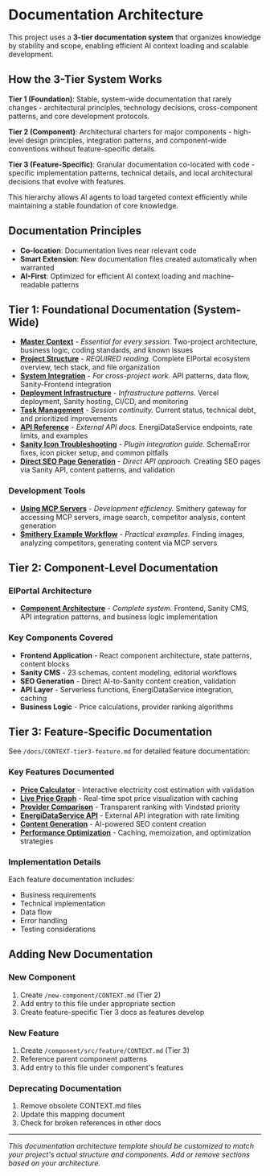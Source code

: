 # Documentation Architecture

This project uses a **3-tier documentation system** that organizes knowledge by stability and scope, enabling efficient AI context loading and scalable development.

## How the 3-Tier System Works

**Tier 1 (Foundation)**: Stable, system-wide documentation that rarely changes - architectural principles, technology decisions, cross-component patterns, and core development protocols.

**Tier 2 (Component)**: Architectural charters for major components - high-level design principles, integration patterns, and component-wide conventions without feature-specific details.

**Tier 3 (Feature-Specific)**: Granular documentation co-located with code - specific implementation patterns, technical details, and local architectural decisions that evolve with features.

This hierarchy allows AI agents to load targeted context efficiently while maintaining a stable foundation of core knowledge.

## Documentation Principles
- **Co-location**: Documentation lives near relevant code
- **Smart Extension**: New documentation files created automatically when warranted
- **AI-First**: Optimized for efficient AI context loading and machine-readable patterns

## Tier 1: Foundational Documentation (System-Wide)

- **[Master Context](/CLAUDE.md)** - *Essential for every session.* Two-project architecture, business logic, coding standards, and known issues
- **[Project Structure](/docs/ai-context/project-structure.md)** - *REQUIRED reading.* Complete ElPortal ecosystem overview, tech stack, and file organization
- **[System Integration](/docs/ai-context/system-integration.md)** - *For cross-project work.* API patterns, data flow, Sanity-Frontend integration
- **[Deployment Infrastructure](/docs/ai-context/deployment-infrastructure.md)** - *Infrastructure patterns.* Vercel deployment, Sanity hosting, CI/CD, and monitoring
- **[Task Management](/docs/ai-context/handoff.md)** - *Session continuity.* Current status, technical debt, and prioritized improvements
- **[API Reference](/docs/ai-context/EnergiDataServiceAPI.md)** - *External API docs.* EnergiDataService endpoints, rate limits, and examples
- **[Sanity Icon Troubleshooting](/docs/SANITY_ICON_TROUBLESHOOTING.md)** - *Plugin integration guide.* SchemaError fixes, icon picker setup, and common pitfalls
- **[Direct SEO Page Generation](/docs/SEO_PAGE_GENERATION.md)** - *Direct API approach.* Creating SEO pages via Sanity API, content patterns, and validation

### Development Tools
- **[Using MCP Servers](/docs/development/using-mcp-servers.md)** - *Development efficiency.* Smithery gateway for accessing MCP servers, image search, competitor analysis, content generation
- **[Smithery Example Workflow](/docs/development/smithery-example-workflow.md)** - *Practical examples.* Finding images, analyzing competitors, generating content via MCP servers

## Tier 2: Component-Level Documentation

### ElPortal Architecture
- **[Component Architecture](/docs/CONTEXT-tier2-component.md)** - *Complete system.* Frontend, Sanity CMS, API integration patterns, and business logic implementation

### Key Components Covered
- **Frontend Application** - React component architecture, state patterns, content blocks
- **Sanity CMS** - 23 schemas, content modeling, editorial workflows  
- **SEO Generation** - Direct AI-to-Sanity content creation, validation
- **API Layer** - Serverless functions, EnergiDataService integration, caching
- **Business Logic** - Price calculations, provider ranking algorithms

## Tier 3: Feature-Specific Documentation

See `/docs/CONTEXT-tier3-feature.md` for detailed feature documentation:

### Key Features Documented
- **[Price Calculator](/docs/CONTEXT-tier3-feature.md#price-calculator-implementation-patterns)** - Interactive electricity cost estimation with validation
- **[Live Price Graph](/docs/CONTEXT-tier3-feature.md#live-price-graph-implementation)** - Real-time spot price visualization with caching
- **[Provider Comparison](/docs/CONTEXT-tier3-feature.md#provider-comparison-table)** - Transparent ranking with Vindstød priority
- **[EnergiDataService API](/docs/CONTEXT-tier3-feature.md#energidataservice-integration)** - External API integration with rate limiting
- **[Content Generation](/docs/CONTEXT-tier3-feature.md#content-generation)** - AI-powered SEO content creation
- **[Performance Optimization](/docs/CONTEXT-tier3-feature.md#performance--optimization-details)** - Caching, memoization, and optimization strategies

### Implementation Details
Each feature documentation includes:
- Business requirements
- Technical implementation
- Data flow
- Error handling
- Testing considerations



## Adding New Documentation

### New Component
1. Create `/new-component/CONTEXT.md` (Tier 2)
2. Add entry to this file under appropriate section
3. Create feature-specific Tier 3 docs as features develop

### New Feature
1. Create `/component/src/feature/CONTEXT.md` (Tier 3)
2. Reference parent component patterns
3. Add entry to this file under component's features

### Deprecating Documentation
1. Remove obsolete CONTEXT.md files
2. Update this mapping document
3. Check for broken references in other docs

---

*This documentation architecture template should be customized to match your project's actual structure and components. Add or remove sections based on your architecture.*